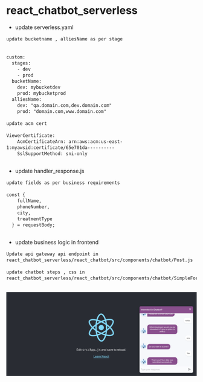 # react_chatbot_serverless

* update serverless.yaml

```
update bucketname , alliesName as per stage 


custom:
  stages:
    - dev
    - prod
  bucketName:
    dev: mybucketdev
    prod: mybucketprod
  alliesName:
    dev: "qa.domain.com,dev.domain.com"
    prod: "domain.com,www.domain.com"
 
update acm cert 

ViewerCertificate:
    AcmCertificateArn: arn:aws:acm:us-east-1:myawsid:certificate/65e701da----------
    SslSupportMethod: sni-only
    
```

* update handler_response.js

```
update fields as per business requirements 

const {
    fullName,
    phoneNumber,
    city,
    treatmentType
  } = requestBody;
  
```

* update business logic in frontend 

```
Update api gateway api endpoint in 
react_chatbot_serverless/react_chatbot/src/components/chatbot/Post.js

update chatbot steps , css in 
react_chatbot_serverless/react_chatbot/src/components/chatbot/SimpleForm.js


```
![Screenshot](Screenshot.png)

